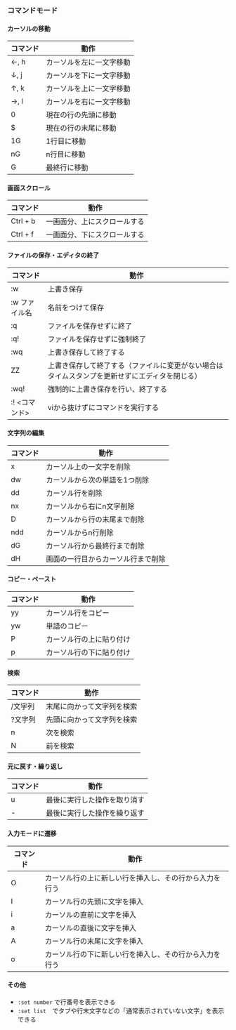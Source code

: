 ### コマンドモード

#### カーソルの移動

|コマンド|動作|
|-|-|
|←, h|カーソルを左に一文字移動|
|↓, j|カーソルを下に一文字移動|
|↑, k|カーソルを上に一文字移動|
|→, l|カーソルを右に一文字移動|
|0|現在の行の先頭に移動|
|$|現在の行の末尾に移動|
|1G|1行目に移動|
|nG|n行目に移動|
|G|最終行に移動|

#### 画面スクロール

|コマンド|動作|
|-|-|
|Ctrl + b|一画面分、上にスクロールする|
|Ctrl + f|一画面分、下にスクロールする|

#### ファイルの保存・エディタの終了

|コマンド|動作|
|-|-|
|:w|上書き保存|
|:w ファイル名|名前をつけて保存|
|:q|ファイルを保存せずに終了|
|:q!|ファイルを保存せずに強制終了|
|:wq|上書き保存して終了する|
|ZZ|上書き保存して終了する（ファイルに変更がない場合はタイムスタンプを更新せずにエディタを閉じる）|
|:wq!|強制的に上書き保存を行い、終了する|
|:! <コマンド>|viから抜けずにコマンドを実行する|


#### 文字列の編集

|コマンド|動作|
|-|-|
|x|カーソル上の一文字を削除
|dw|カーソルから次の単語を1つ削除
|dd|カーソル行を削除
|nx|カーソルから右にn文字削除
|D|カーソルから行の末尾まで削除
|ndd|カーソルからn行削除
|dG|カーソル行から最終行まで削除
|dH|画面の一行目からカーソル行まで削除

#### コピー・ペースト

|コマンド|動作|
|-|-|
|yy|カーソル行をコピー
|yw|単語のコピー
|P|カーソル行の上に貼り付け
|p|カーソル行の下に貼り付け

#### 検索

|コマンド|動作|
|-|-|
|/文字列|末尾に向かって文字列を検索
|?文字列|先頭に向かって文字列を検索
|n|次を検索
|N|前を検索

#### 元に戻す・繰り返し

|コマンド|動作|
|-|-|
|u|最後に実行した操作を取り消す|
|-|最後に実行した操作を繰り返す|

#### 入力モードに遷移

|コマンド|動作|
|-|-|
|O|カーソル行の上に新しい行を挿入し、その行から入力を行う|
|I|カーソル行の先頭に文字を挿入|
|i|カーソルの直前に文字を挿入|
|a|カーソルの直後に文字を挿入|
|A|カーソル行の末尾に文字を挿入|
|o|カーソル行の下に新しい行を挿入し、その行から入力を行う|

#### その他

- `:set number` で行番号を表示できる
- `:set list`　でタブや行末文字などの「通常表示されていない文字」を表示できる
